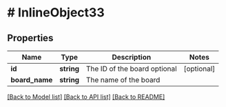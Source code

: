 # # InlineObject33

## Properties

Name | Type | Description | Notes
------------ | ------------- | ------------- | -------------
**id** | **string** | The ID of the board optional | [optional] 
**board_name** | **string** | The name of the board | 

[[Back to Model list]](../../README.md#documentation-for-models) [[Back to API list]](../../README.md#documentation-for-api-endpoints) [[Back to README]](../../README.md)


